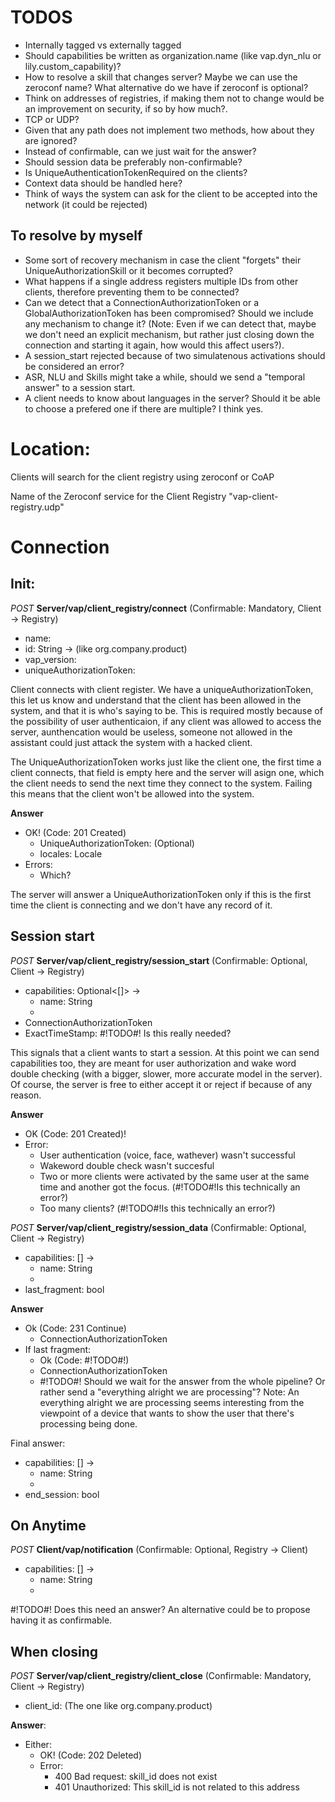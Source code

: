 

# TODOS

* Internally tagged vs externally tagged
* Should capabilities be written as organization.name (like vap.dyn_nlu or lily.custom_capability)?
* How to resolve a skill that changes server? Maybe we can use the zeroconf name? What alternative do we have if zeroconf is optional?
* Think on addresses of registries, if making them not to change would be an improvement on security, if so by how much?.
* TCP or UDP?
* Given that any path does not implement two methods, how about they are ignored?
* Instead of confirmable, can we just wait for the answer?
* Should session data be preferably non-confirmable?
* Is UniqueAuthenticationTokenRequired on the clients?
* Context data should be handled here?
* Think of ways the system can ask for the client to be accepted into the network (it could be rejected)

## To resolve by myself

* Some sort of recovery mechanism in case the client "forgets" their UniqueAuthorizationSkill or it becomes corrupted?
* What happens if a single address registers multiple IDs from other clients, therefore preventing them to be connected?
* Can we detect that a ConnectionAuthorizationToken or a GlobalAuthorizationToken has been compromised? Should we include any mechanism to change it? (Note: Even if we can detect that, maybe we don't need an explicit mechanism, but rather just closing down the connection and starting it again, how would this affect users?).
* A session_start rejected because of two simulatenous activations should be considered an error?
* ASR, NLU and Skills might take a while, should we send a "temporal answer" to a session start.
* A client needs to know about languages in the server? Should it be able to choose a prefered one if there are multiple? I think yes.

# Location:

Clients will search for the client registry using zeroconf or CoAP 

Name of the Zeroconf service for the Client Registry "vap-client-registry.udp"

# Connection

## Init:

*POST* **Server/vap/client_registry/connect** (Confirmable: Mandatory, Client -> Registry)
* name:
* id: String -> (like org.company.product)
* vap_version:
* uniqueAuthorizationToken: 

Client connects with client register. We have a uniqueAuthorizationToken, this let us know and understand that the client has been allowed in the system, and that it is who's saying to be. This is required mostly because of the possibility of user authenticaion, if any client was allowed to access the server, aunthencation would be useless, someone not allowed in the assistant could just attack the system with a hacked client.

The UniqueAuthorizationToken works just like the client one, the first time a client connects, that field is empty here and the server will asign one, which the client needs to send the next time they connect to the system. Failing this means that the client won't be allowed into the system.

**Answer**
* OK! (Code: 201 Created)
    * UniqueAuthorizationToken: (Optional)
    * locales: Locale
* Errors:
    * Which?

The server will answer a UniqueAuthorizationToken only if this is the first time the client is connecting and we don't have any record of it.

## Session start

*POST* **Server/vap/client_registry/session_start** (Confirmable: Optional, Client -> Registry)
* capabilities: Optional<[]> ->
    * name: String
    * <capability data>
* ConnectionAuthorizationToken
* ExactTimeStamp:  #!TODO#! Is this really needed?

This signals that a client wants to start a session. At this point we can send capabilities too, they are meant for user authorization and wake word double checking (with a bigger, slower, more accurate model in the server). Of course, the server is free to either accept it or reject if because of any reason.

**Answer**
* OK (Code: 201 Created)!
* Error:
    * User authentication (voice, face, wathever) wasn't successful
    * Wakeword double check wasn't succesful
    * Two or more clients were activated by the same user at the same time and another got the focus. (#!TODO#!Is this technically an error?)
    * Too many clients? (#!TODO#!Is this technically an error?)

*POST* **Server/vap/client_registry/session_data** (Confirmable: Optional, Client -> Registry)
* capabilities: [] ->
    * name: String
    * <capability data>
* last_fragment: bool

**Answer**
* Ok (Code: 231 Continue)
    * ConnectionAuthorizationToken
* If last fragment:
    * Ok (Code: #!TODO#!)
    * ConnectionAuthorizationToken
    * #!TODO#! Should we wait for the answer from the whole pipeline? Or rather send a "everything alright we are processing"? Note: An everything alright we are processing seems interesting from the viewpoint of a device that wants to show the user that there's processing being done.

Final answer:
* capabilities: [] ->
    * name: String
    * <capability data>
* end_session: bool

## On Anytime

*POST* **Client/vap/notification** (Confirmable: Optional, Registry -> Client)
* capabilities: [] ->
    * name: String
    * <capability data>

#!TODO#! Does this need an answer? An alternative could be to propose having it as confirmable.

## When closing

*POST* **Server/vap/client_registry/client_close** (Confirmable: Mandatory, Client -> Registry)
* client_id: (The one like org.company.product)  

**Answer**:
* Either:
    * OK! (Code: 202 Deleted)
    * Error:
        * 400 Bad request: skill_id does not exist
        * 401 Unauthorized: This skill_id is not related to this address